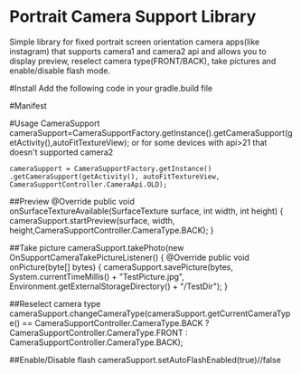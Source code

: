# Portrait Camera Support Library
Simple library for fixed portrait screen orientation camera apps(like instagram) that supports camera1 and camera2 api
and allows you to display preview, reselect camera type(FRONT/BACK), take pictures and enable/disable flash mode.

#Install
Add the following code in your gradle.build file


#Manifest
    <uses-permission android:name="android.permission.CAMERA" />
    <uses-permission android:name="android.permission.WRITE_EXTERNAL_STORAGE"/>
    <uses-feature android:name="android.hardware.camera2.full"/>
    
#Usage
    CameraSupport cameraSupport=CameraSupportFactory.getInstance().getCameraSupport(getActivity(),autoFitTextureView);
or for some devices with api>21 that doesn't supported camera2 

    cameraSupport = CameraSupportFactory.getInstance()
    .getCameraSupport(getActivity(), autoFitTextureView, CameraSupportController.CameraApi.OLD);
    
##Preview
    @Override
    public void onSurfaceTextureAvailable(SurfaceTexture surface, int width, int height) {
        cameraSupport.startPreview(surface, width, height,CameraSupportController.CameraType.BACK);
    }
    
##Take picture
    cameraSupport.takePhoto(new OnSupportCameraTakePictureListener() {
                    @Override
                    public void onPicture(byte[] bytes) {
                        cameraSupport.savePicture(bytes, System.currentTimeMillis() + "TestPicture.jpg",
                                Environment.getExternalStorageDirectory() + "/TestDir");
                    }
                    
##Reselect camera type
    cameraSupport.changeCameraType(cameraSupport.getCurrentCameraType() == CameraSupportController.CameraType.BACK ?
                        CameraSupportController.CameraType.FRONT : CameraSupportController.CameraType.BACK);
                        
##Enable/Disable flash 
    cameraSupport.setAutoFlashEnabled(true)//false
